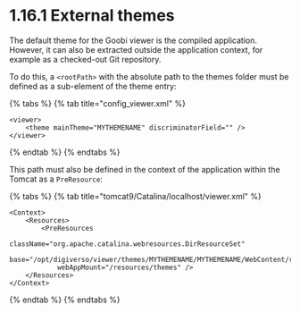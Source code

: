 # 1.16.1 External themes

The default theme for the Goobi viewer is the compiled application. However, it can also be extracted outside the application context, for example as a checked-out Git repository.&#x20;

To do this, a `<rootPath>` with the absolute path to the themes folder must be defined as a sub-element of the theme entry:

{% tabs %}
{% tab title="config_viewer.xml" %}
```markup
<viewer>
    <theme mainTheme="MYTHEMENAME" discriminatorField="" />
</viewer>
```
{% endtab %}
{% endtabs %}

This path must also be defined in the context of the application within the Tomcat as a `PreResource`:

{% tabs %}
{% tab title="tomcat9/Catalina/localhost/viewer.xml" %}
```markup
<Context>
    <Resources>
        <PreResources 
            className="org.apache.catalina.webresources.DirResourceSet"
            base="/opt/digiverso/viewer/themes/MYTHEMENAME/MYTHEMENAME/WebContent/resources/themes"
            webAppMount="/resources/themes" />
    </Resources>
</Context>
```
{% endtab %}
{% endtabs %}
